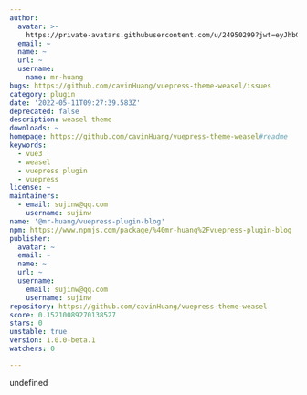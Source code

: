 ```yaml
---
author:
  avatar: >-
    https://private-avatars.githubusercontent.com/u/24950299?jwt=eyJhbGciOiJIUzI1NiIsInR5cCI6IkpXVCJ9.eyJpc3MiOiJnaXRodWIuY29tIiwiYXVkIjoicmF3LmdpdGh1YnVzZXJjb250ZW50LmNvbSIsImtleSI6ImtleTEiLCJleHAiOjE3MzQ2NzM0NDAsIm5iZiI6MTczNDY3MjI0MCwicGF0aCI6Ii91LzI0OTUwMjk5In0.wtFuOEj0T2H6S0ni7y3GSs-hwNBJRcfg8qqnmNN8QN4&v=4
  email: ~
  name: ~
  url: ~
  username:
    name: mr-huang
bugs: https://github.com/cavinHuang/vuepress-theme-weasel/issues
category: plugin
date: '2022-05-11T09:27:39.583Z'
deprecated: false
description: weasel theme
downloads: ~
homepage: https://github.com/cavinHuang/vuepress-theme-weasel#readme
keywords:
  - vue3
  - weasel
  - vuepress plugin
  - vuepress
license: ~
maintainers:
  - email: sujinw@qq.com
    username: sujinw
name: '@mr-huang/vuepress-plugin-blog'
npm: https://www.npmjs.com/package/%40mr-huang%2Fvuepress-plugin-blog
publisher:
  avatar: ~
  email: ~
  name: ~
  url: ~
  username:
    email: sujinw@qq.com
    username: sujinw
repository: https://github.com/cavinHuang/vuepress-theme-weasel
score: 0.15210089270138527
stars: 0
unstable: true
version: 1.0.0-beta.1
watchers: 0

---
```


undefined
